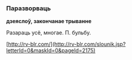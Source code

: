 ### Паразворваць
**дзеяслоў, закончанае трыванне**

Разараць усё, многае. П. бульбу.

<a rel="author">[http://rv-blr.com/](http://rv-blr.com/slounik.jsp?letterId=0&maskId=0&pageId=2175)</a>
